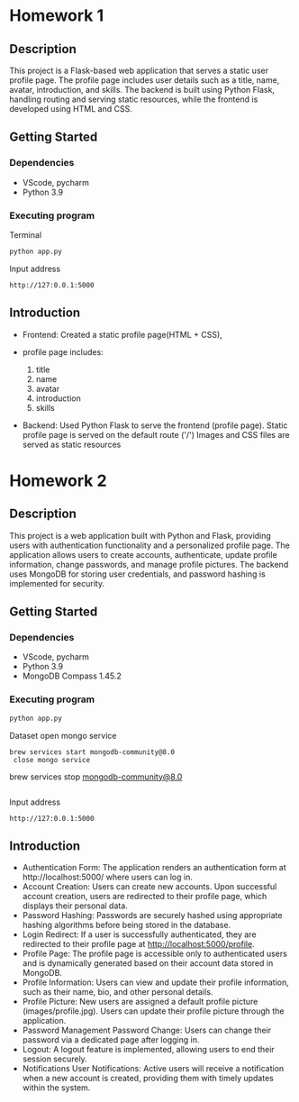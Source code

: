 # Homework 1
## Description
  This project is a Flask-based web application that serves a static user profile page. The profile page includes user details such as a title, name, avatar, introduction, and skills. The backend is built using Python Flask, handling routing and serving static resources, while the frontend is developed using HTML and CSS.

## Getting Started
### Dependencies
- VScode, pycharm
- Python 3.9

### Executing program

Terminal
```python
python app.py
```


Input address
```
http://127:0.0.1:5000
```

## Introduction
- Frontend: Created a static profile page(HTML + CSS), 
- profile page includes: 
	1. title
	2. name
	3. avatar
	4. introduction
	5. skills

- Backend: Used Python Flask to serve the frontend (profile page). Static profile page is served on the default route ('/')
         Images and CSS files are served as static resources

# Homework 2
## Description
   This project is a web application built with Python and Flask, providing users with authentication functionality and a personalized profile page. The application allows users to create accounts, authenticate, update profile information, change passwords, and manage profile pictures. The backend uses MongoDB for storing user credentials, and password hashing is implemented for security.
  
 ## Getting Started
### Dependencies
- VScode, pycharm
- Python 3.9
- MongoDB Compass 1.45.2
### Executing program
```python
python app.py
```
Dataset
 open mongo service
```
brew services start mongodb-community@8.0
 close mongo service
```
brew services stop mongodb-community@8.0
```
```
Input address
```
http://127:0.0.1:5000
```

## Introduction
- Authentication Form: The application renders an authentication form at http://localhost:5000/ where users can log in.
- Account Creation: Users can create new accounts. Upon successful account creation, users are redirected to their profile page, which displays their personal data.
- Password Hashing: Passwords are securely hashed using appropriate hashing algorithms before being stored in the database.
- Login Redirect: If a user is successfully authenticated, they are redirected to their profile page at [http://localhost:5000/profile](http://localhost:5000/profile).
- Profile Page: The profile page is accessible only to authenticated users and is dynamically generated based on their account data stored in MongoDB.
- Profile Information: Users can view and update their profile information, such as their name, bio, and other personal details.
- Profile Picture: New users are assigned a default profile picture (images/profile.jpg).
Users can update their profile picture through the application.
- Password Management
Password Change: Users can change their password via a dedicated page after logging in.
- Logout: A logout feature is implemented, allowing users to end their session securely.
- Notifications
User Notifications: Active users will receive a notification when a new account is created, providing them with timely updates within the system.

